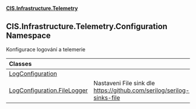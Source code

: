 #### [CIS.Infrastructure.Telemetry](index.md 'index')

## CIS.Infrastructure.Telemetry.Configuration Namespace

Konfigurace logování a telemerie

| Classes | |
| :--- | :--- |
| [LogConfiguration](CIS.Infrastructure.Telemetry.Configuration.LogConfiguration.md 'CIS.Infrastructure.Telemetry.Configuration.LogConfiguration') | |
| [LogConfiguration.FileLogger](CIS.Infrastructure.Telemetry.Configuration.LogConfiguration.FileLogger.md 'CIS.Infrastructure.Telemetry.Configuration.LogConfiguration.FileLogger') | Nastaveni File sink dle https://github.com/serilog/serilog-sinks-file |
